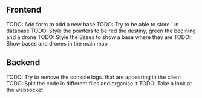## Frontend

TODO: Add form to add a new base
TODO: Try to be able to store ' in database
TODO: Style the pointers to be red the destiny, green the begining and a drone
TODO: Style the Bases to show a base where they are
TODO: Show bases and drones in the main map

## Backend

TODO: Try to remove the console logs. that are appearing in the client
TODO: Split the code in different files and organise it
TODO: Take a look at the websocket
